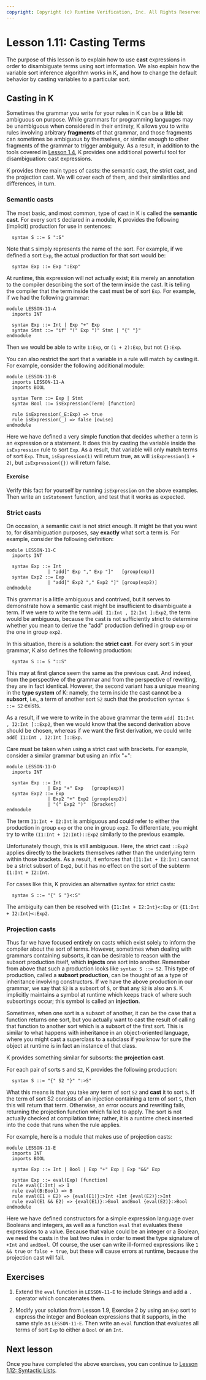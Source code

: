 ```yaml
---
copyright: Copyright (c) Runtime Verification, Inc. All Rights Reserved.
---
```


# Lesson 1.11: Casting Terms

The purpose of this lesson is to explain how to use **cast** expressions in
order to disambiguate terms using sort information. We also explain how the
variable sort inference algorithm works in K, and how to change the default
behavior by casting variables to a particular sort.

## Casting in K

Sometimes the grammar you write for your rules in K can be a little bit
ambiguous on purpose. While grammars for programming languages may be
unambiguous when considered in their entirety, K allows you to write rules
involving arbitrary **fragments** of that grammar, and those fragments can
sometimes be ambiguous by themselves, or similar enough to other fragments
of the grammar to trigger ambiguity. As a result, in addition to the tools
covered in [Lesson 1.4](../04_disambiguation/README.md), K provides one
additional powerful tool for disambiguation: cast expressions.

K provides three main types of casts: the semantic cast, the strict cast, and
the projection cast. We will cover each of them, and their similarities and
differences, in turn.

### Semantic casts

The most basic, and most common, type of cast in K is called the
**semantic cast**. For every sort `S` declared in a module, K provides the
following (implicit) production for use in sentences:

```
  syntax S ::= S ":S"
```

Note that `S` simply represents the name of the sort. For example, if we
defined a sort `Exp`, the actual production for that sort would be:

```
  syntax Exp ::= Exp ":Exp"
```

At runtime, this expression will not actually exist; it is merely an annotation
to the compiler describing the sort of the term inside the cast. It is telling
the compiler that the term inside the cast must be of sort `Exp`. For example,
if we had the following grammar:

```k
module LESSON-11-A
  imports INT

  syntax Exp ::= Int | Exp "+" Exp
  syntax Stmt ::= "if" "(" Exp ")" Stmt | "{" "}"
endmodule
```

Then we would be able to write `1:Exp`, or `(1 + 2):Exp`, but not `{}:Exp`.

You can also restrict the sort that a variable in a rule will match by casting
it. For example, consider the following additional module:

```k
module LESSON-11-B
  imports LESSON-11-A
  imports BOOL

  syntax Term ::= Exp | Stmt
  syntax Bool ::= isExpression(Term) [function]

  rule isExpression(_E:Exp) => true
  rule isExpression(_) => false [owise]
endmodule
```

Here we have defined a very simple function that decides whether a term is
an expression or a statement. It does this by casting the variable inside the
`isExpression` rule to sort `Exp`. As a result, that variable will only match terms
of sort `Exp`. Thus, `isExpression(1)` will return true, as will `isExpression(1 + 2)`, but
`isExpression({})` will return false.

#### Exercise

Verify this fact for yourself by running `isExpression` on the above examples. Then
write an `isStatement` function, and test that it works as expected.

### Strict casts

On occasion, a semantic cast is not strict enough. It might be that you want
to, for disambiguation purposes, say **exactly** what sort a term is. For
example, consider the following definition:

```k
module LESSON-11-C
  imports INT

  syntax Exp ::= Int
               | "add[" Exp "," Exp "]"   [group(exp)]
  syntax Exp2 ::= Exp
               | "add[" Exp2 "," Exp2 "]" [group(exp2)]
endmodule
```

This grammar is a little ambiguous and contrived, but it serves to demonstrate
how a semantic cast might be insufficient to disambiguate a term. If we were
to write the term `add[ I1:Int , I2:Int ]:Exp2`, the term would be ambiguous,
because the cast is not sufficiently strict to determine whether you mean
to derive the "add" production defined in group `exp` or the one in group `exp2`.

In this situation, there is a solution: the **strict cast**. For every sort
`S` in your grammar, K also defines the following production:

```
  syntax S ::= S "::S"
```

This may at first glance seem the same as the previous cast. And indeed,
from the perspective of the grammar and from the perspective of rewriting,
they are in fact identical. However, the second variant has a unique meaning
in the **type system** of K: namely, the term inside the cast cannot be a
**subsort**, i.e., a term of another sort `S2` such that the production
`syntax S ::= S2` exists.

As a result, if we were to write in the above grammar the term
`add[ I1:Int , I2:Int ]::Exp2`, then we would know that the second derivation above
should be chosen, whereas if we want the first derivation, we could write
`add[ I1:Int , I2:Int ]::Exp`.

Care must be taken when using a strict cast with brackets. For example, consider a
similar grammar but using an infix "+":

```k
module LESSON-11-D
  imports INT

  syntax Exp ::= Int
               | Exp "+" Exp   [group(exp)]
  syntax Exp2 ::= Exp
               | Exp2 "+" Exp2 [group(exp2)]
               | "(" Exp2 ")"  [bracket]
endmodule
```

The term `I1:Int + I2:Int` is ambiguous and could refer to either the production
in group `exp` or the one in group `exp2`. To differentiate, you might try to write
`(I1:Int + I2:Int)::Exp2` similarly to the previous example.

Unfortunately though, this is still ambiguous. Here, the strict cast `::Exp2` applies
directly to the brackets themselves rather than the underlying term within those brackets.
As a result, it enforces that `(I1:Int + I2:Int)` cannot be a strict subsort of `Exp2`, but
it has no effect on the sort of the subterm `I1:Int + I2:Int`.

For cases like this, K provides an alternative syntax for strict casts:
```
  syntax S ::= "{" S "}<:S"
```
The ambiguity can then be resolved with `{I1:Int + I2:Int}<:Exp` or `{I1:Int + I2:Int}<:Exp2`.

### Projection casts

Thus far we have focused entirely on casts which exist solely to inform the
compiler about the sort of terms. However, sometimes when dealing with grammars
containing subsorts, it can be desirable to reason with the subsort production
itself, which **injects** one sort into another. Remember from above that such
a production looks like `syntax S ::= S2`. This type of production, called a
**subsort production**, can be thought of as a type of inheritance involving
constructors. If we have the above production in our grammar, we say that `S2`
is a subsort of `S`, or that any `S2` is also an `S`. K implicitly maintains a
symbol at runtime which keeps track of where such subsortings occur; this
symbol is called an **injection**.

Sometimes, when one sort is a subsort of another, it can be the case that
a function returns one sort, but you actually want to cast the result of
calling that function to another sort which is a subsort of the first sort.
This is similar to what happens with inheritance in an object-oriented
language, where you might cast a superclass to a subclass if you know for
sure the object at runtime is in fact an instance of that class.

K provides something similar for subsorts: the **projection cast**.

For each pair of sorts `S` and `S2`, K provides the following production:

```
  syntax S ::= "{" S2 "}" ":>S"
```

What this means is that you take any term of sort `S2` and **cast** it to sort
`S`. If the term of sort S2 consists of an injection containing a term of sort
`S`, then this will return that term. Otherwise, an error occurs and rewriting
fails, returning the projection function which failed to apply. The sort is
not actually checked at compilation time; rather, it is a runtime check
inserted into the code that runs when the rule applies.

For example, here is a module that makes use of projection casts:

```k
module LESSON-11-E
  imports INT
  imports BOOL

  syntax Exp ::= Int | Bool | Exp "+" Exp | Exp "&&" Exp

  syntax Exp ::= eval(Exp) [function]
  rule eval(I:Int) => I
  rule eval(B:Bool) => B
  rule eval(E1 + E2) => {eval(E1)}:>Int +Int {eval(E2)}:>Int
  rule eval(E1 && E2) => {eval(E1)}:>Bool andBool {eval(E2)}:>Bool
endmodule
```

Here we have defined constructors for a simple expression language over
Booleans and integers, as well as a function `eval` that evaluates these
expressions to a value. Because that value could be an integer or a Boolean,
we need the casts in the last two rules in order to meet the type signature of
`+Int` and `andBool`. Of course, the user can write ill-formed expressions like
`1 && true` or `false + true`, but these will cause errors at runtime, because
the projection cast will fail.

## Exercises

1. Extend the `eval` function in `LESSON-11-E` to include Strings and add a `.`
operator which concatenates them.

2. Modify your solution from Lesson 1.9, Exercise 2 by using an `Exp` sort to
express the integer and Boolean expressions that it supports, in the same style
as `LESSON-11-E`. Then write an `eval` function that evaluates all terms of
sort `Exp` to either a `Bool` or an `Int`.

## Next lesson

Once you have completed the above exercises, you can continue to
[Lesson 1.12: Syntactic Lists](../12_syntactic_lists/README.md).
